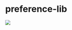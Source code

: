 # preference-lib
[![](https://jitpack.io/v/RajneeshShukla/preference-lib.svg)](https://jitpack.io/#RajneeshShukla/preference-lib)
